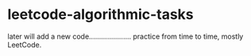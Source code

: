 # leetcode-algorithmic-tasks

later will add a new code.....................
practice from time to time,
mostly LeetCode.


